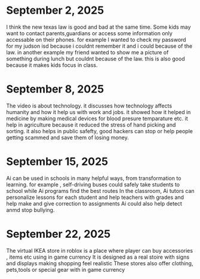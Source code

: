 # September 2, 2025
I think the new texas law is good and bad at the same time.
Some kids may want to contact parents,guardians or access some information only accessable on their phones.
for example I wanted to check my password for my judson isd because i couldnt remember it and i could because of the law.
in another example my friend wanted to show me a picture of something during lunch but couldnt because of the law.
this is also good because it makes kids focus in class.
# September 8, 2025
The video is about technology.
it discusses how technology affects humanity and how it help us with work and jobs.
it showed how it helped in medicine by making medical devices for blood presure temparature etc.
it help in agriculture because it reduced the stress of hand picking and sorting.
it also helps in public safefty, good hackers can stop or help people getting scammed and save them of losing money.
# September 15, 2025
Ai can be used in schools in many helpful ways, from transformation to learning.
for example , self-driving buses could safely take students to school while Ai programs find the best routes
In the classroom, Ai tutors can personalize lessons for each student and help teachers with grades
and help make and give correction to assignments
Ai could also help detect anmd stop bullying.
# September 22, 2025
The virtual IKEA store in roblox is a place where player can buy accessories , items etc using in game currency
It is designed as a real stoire with signs and displays making shopping feel realistic 
These stores also offer clothing, pets,tools or special gear with in game currency
